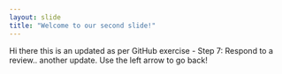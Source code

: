 ```yaml
---
layout: slide
title: "Welcome to our second slide!"
---
```

Hi there this is an updated as per GitHub exercise - Step 7: Respond to a review.. another update.
Use the left arrow to go back!
